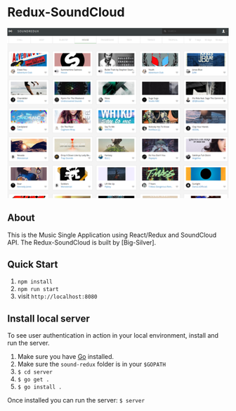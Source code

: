 # Redux-SoundCloud

<img width="900" src="styles/img/soundcloud.png" border="0" />

## About
This is the Music Single Application using React/Redux and SoundCloud API.
The Redux-SoundCloud is built by [Big-Silver].

## Quick Start

1. `npm install`
2. `npm run start`
3. visit `http://localhost:8080`

## Install local server

To see user authentication in action in your local environment, install and run the server.

1. Make sure you have [Go](https://golang.org/) installed.
2. Make sure the `sound-redux` folder is in your `$GOPATH`
3. `$ cd server`
4. `$ go get .`
5. `$ go install .`

Once installed you can run the server:
`$ server`

